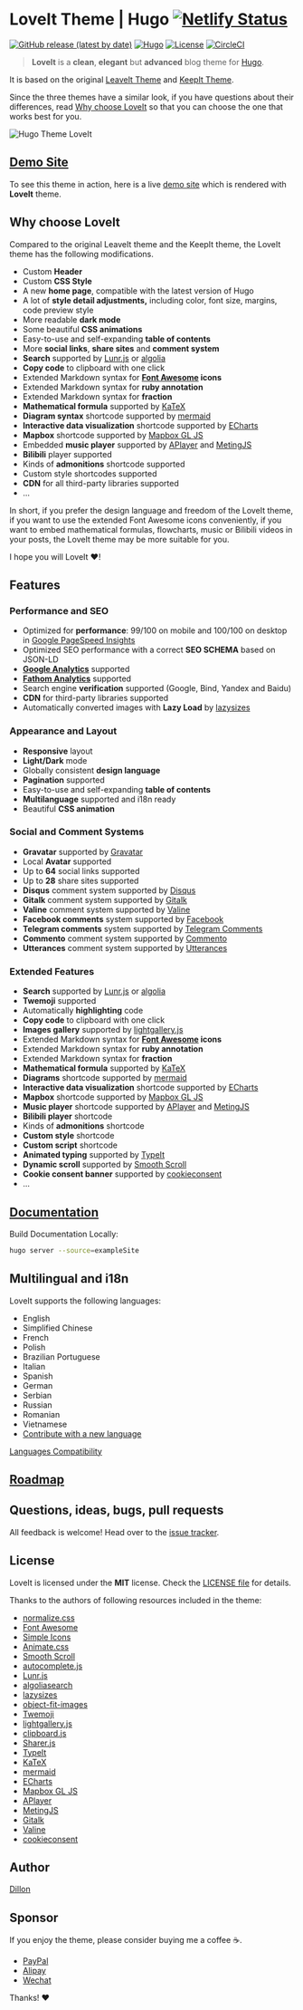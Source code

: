 # LoveIt Theme | Hugo [![Netlify Status](https://api.netlify.com/api/v1/badges/e60303f2-862c-4342-bf59-7c9adb10812e/deploy-status)](https://app.netlify.com/sites/hugo-loveit/deploys)

[![GitHub release (latest by date)](https://img.shields.io/github/v/release/dillonzq/LoveIt?style=flat-square)](https://github.com/dillonzq/LoveIt/releases)
[![Hugo](https://img.shields.io/badge/Hugo-%5E0.62.0-ff4088?style=flat-square&logo=hugo)](https://gohugo.io/)
[![License](https://img.shields.io/github/license/dillonzq/LoveIt?style=flat-square)](https://github.com/dillonzq/LoveIt/blob/master/LICENSE)
[![CircleCI](https://img.shields.io/circleci/build/github/dillonzq/LoveIt/develop?label=CI&style=flat-square&logo=circleci)](https://app.circleci.com/pipelines/github/dillonzq/LoveIt)

> **LoveIt** is a **clean**, **elegant** but **advanced** blog theme for [Hugo](https://gohugo.io/).

It is based on the original [LeaveIt Theme](https://github.com/liuzc/LeaveIt) and [KeepIt Theme](https://github.com/Fastbyte01/KeepIt).

Since the three themes have a similar look, if you have questions about their differences,
read [Why choose LoveIt](#why-choose-loveit) so that you can choose the one that works best for you.

![Hugo Theme LoveIt](https://github.com/dillonzq/LoveIt/raw/master/images/Apple-Devices-Preview.png)

## [Demo Site](https://hugoloveit.com/)

To see this theme in action, here is a live [demo site](https://hugoloveit.com/) which is rendered with **LoveIt** theme.

## Why choose LoveIt

Compared to the original LeaveIt theme and the KeepIt theme, the LoveIt theme has the following modifications.

* Custom **Header**
* Custom **CSS Style**
* A new **home page**, compatible with the latest version of Hugo
* A lot of **style detail adjustments,** including color, font size, margins, code preview style
* More readable **dark mode**
* Some beautiful **CSS animations**
* Easy-to-use and self-expanding **table of contents**
* More **social links**, **share sites** and **comment system**
* **Search** supported by [Lunr.js](https://lunrjs.com/) or [algolia](https://www.algolia.com/)
* **Copy code** to clipboard with one click
* Extended Markdown syntax for **[Font Awesome](https://fontawesome.com/) icons**
* Extended Markdown syntax for **ruby annotation**
* Extended Markdown syntax for **fraction**
* **Mathematical formula** supported by [KaTeX](https://katex.org/)
* **Diagram syntax** shortcode supported by [mermaid](https://github.com/knsv/mermaid)
* **Interactive data visualization** shortcode supported by [ECharts](https://echarts.apache.org/)
* **Mapbox** shortcode supported by [Mapbox GL JS](https://docs.mapbox.com/mapbox-gl-js)
* Embedded **music player** supported by [APlayer](https://github.com/MoePlayer/APlayer) and [MetingJS](https://github.com/metowolf/MetingJS)
* **Bilibili** player supported
* Kinds of **admonitions** shortcode supported
* Custom style shortcodes supported
* **CDN** for all third-party libraries supported
* ...

In short,
if you prefer the design language and freedom of the LoveIt theme,
if you want to use the extended Font Awesome icons conveniently,
if you want to embed mathematical formulas, flowcharts, music or Bilibili videos in your posts,
the LoveIt theme may be more suitable for you.

I hope you will LoveIt ❤️!

## Features

### Performance and SEO

* Optimized for **performance**: 99/100 on mobile and 100/100 on desktop in [Google PageSpeed Insights](https://developers.google.com/speed/pagespeed/insights)
* Optimized SEO performance with a correct **SEO SCHEMA** based on JSON-LD
* **[Google Analytics](https://analytics.google.com/analytics)** supported
* **[Fathom Analytics](https://usefathom.com/)** supported
* Search engine **verification** supported (Google, Bind, Yandex and Baidu)
* **CDN** for third-party libraries supported
* Automatically converted images with **Lazy Load** by [lazysizes](https://github.com/aFarkas/lazysizes)

### Appearance and Layout

* **Responsive** layout
* **Light/Dark** mode
* Globally consistent **design language**
* **Pagination** supported
* Easy-to-use and self-expanding **table of contents**
* **Multilanguage** supported and i18n ready
* Beautiful **CSS animation**

### Social and Comment Systems

* **Gravatar** supported by [Gravatar](https://gravatar.com)
* Local **Avatar** supported
* Up to **64** social links supported
* Up to **28** share sites supported
* **Disqus** comment system supported by [Disqus](https://disqus.com)
* **Gitalk** comment system supported by [Gitalk](https://github.com/gitalk/gitalk)
* **Valine** comment system supported by [Valine](https://valine.js.org/)
* **Facebook comments** system supported by [Facebook](https://developers.facebook.com/docs/plugins/comments/)
* **Telegram comments** system supported by [Telegram Comments](https://comments.app/)
* **Commento** comment system supported by [Commento](https://commento.io/)
* **Utterances** comment system supported by [Utterances](https://utteranc.es/)

### Extended Features

* **Search** supported by [Lunr.js](https://lunrjs.com/) or [algolia](https://www.algolia.com/)
* **Twemoji** supported
* Automatically **highlighting** code
* **Copy code** to clipboard with one click
* **Images gallery** supported by [lightgallery.js](https://github.com/sachinchoolur/lightgallery.js)
* Extended Markdown syntax for **[Font Awesome](https://fontawesome.com/) icons**
* Extended Markdown syntax for **ruby annotation**
* Extended Markdown syntax for **fraction**
* **Mathematical formula** supported by [KaTeX](https://katex.org/)
* **Diagrams** shortcode supported by [mermaid](https://github.com/knsv/mermaid)
* **Interactive data visualization** shortcode supported by [ECharts](https://echarts.apache.org/)
* **Mapbox** shortcode supported by [Mapbox GL JS](https://docs.mapbox.com/mapbox-gl-js)
* **Music player** shortcode supported by [APlayer](https://github.com/MoePlayer/APlayer) and [MetingJS](https://github.com/metowolf/MetingJS)
* **Bilibili player** shortcode
* Kinds of **admonitions** shortcode
* **Custom style** shortcode
* **Custom script** shortcode
* **Animated typing** supported by [TypeIt](https://typeitjs.com/)
* **Dynamic scroll** supported by [Smooth Scroll](https://github.com/cferdinandi/smooth-scroll)
* **Cookie consent banner** supported by [cookieconsent](https://github.com/osano/cookieconsent)
* ...

## [Documentation](https://hugoloveit.com/categories/documentation/)

Build Documentation Locally:

```bash
hugo server --source=exampleSite
```

## Multilingual and i18n

LoveIt supports the following languages:

* English
* Simplified Chinese
* French
* Polish
* Brazilian Portuguese
* Italian
* Spanish
* German
* Serbian
* Russian
* Romanian
* Vietnamese
* [Contribute with a new language](https://github.com/dillonzq/LoveIt/pulls)

[Languages Compatibility](https://hugoloveit.com/theme-documentation-basics/#language-compatibility)

## [Roadmap](https://github.com/dillonzq/LoveIt/projects/1)

## Questions, ideas, bugs, pull requests

All feedback is welcome! Head over to the [issue tracker](https://github.com/dillonzq/LoveIt/issues).

## License

LoveIt is licensed under the **MIT** license. Check the [LICENSE file](https://github.com/dillonzq/LoveIt/blob/master/LICENSE) for details.

Thanks to the authors of following resources included in the theme:

* [normalize.css](https://github.com/necolas/normalize.css)
* [Font Awesome](https://fontawesome.com/)
* [Simple Icons](https://github.com/simple-icons/simple-icons)
* [Animate.css](https://daneden.github.io/animate.css/)
* [Smooth Scroll](https://github.com/cferdinandi/smooth-scroll)
* [autocomplete.js](https://github.com/algolia/autocomplete.js)
* [Lunr.js](https://lunrjs.com/)
* [algoliasearch](https://github.com/algolia/algoliasearch-client-javascript)
* [lazysizes](https://github.com/aFarkas/lazysizes)
* [object-fit-images](https://github.com/fregante/object-fit-images)
* [Twemoji](https://github.com/twitter/twemoji)
* [lightgallery.js](https://github.com/sachinchoolur/lightgallery.js)
* [clipboard.js](https://github.com/zenorocha/clipboard.js)
* [Sharer.js](https://github.com/ellisonleao/sharer.js)
* [TypeIt](https://typeitjs.com/)
* [KaTeX](https://katex.org/)
* [mermaid](https://github.com/knsv/mermaid)
* [ECharts](https://echarts.apache.org/)
* [Mapbox GL JS](https://docs.mapbox.com/mapbox-gl-js)
* [APlayer](https://github.com/MoePlayer/APlayer)
* [MetingJS](https://github.com/metowolf/MetingJS)
* [Gitalk](https://github.com/gitalk/gitalk)
* [Valine](https://valine.js.org/)
* [cookieconsent](https://github.com/osano/cookieconsent)

## Author

[Dillon](https://dillonzq.com)

## Sponsor

If you enjoy the theme, please consider buying me a coffee ☕️.

* [PayPal](https://paypal.me/dillonzq)
* [Alipay](https://github.com/dillonzq/LoveIt/raw/master/images/Alipay.jpg)
* [Wechat](https://github.com/dillonzq/LoveIt/raw/master/images/Wechat.jpg)

Thanks! ❤️
